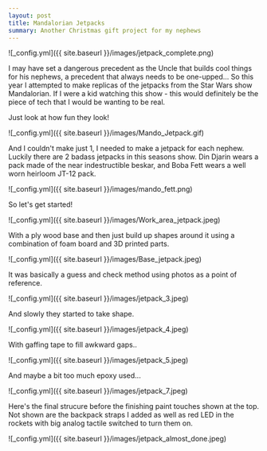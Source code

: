 ```yaml
---
layout: post
title: Mandalorian Jetpacks
summary: Another Christmas gift project for my nephews
---
```


![_config.yml]({{ site.baseurl }}/images/jetpack_complete.png)

I may have set a dangerous precedent as the Uncle that builds cool things for his nephews, a precedent that always needs to be one-upped... So this year I attempted to make replicas of the jetpacks from the Star Wars show Mandalorian. If I were a kid watching this show - this would definitely be the piece of tech that I would be wanting to be real.

Just look at how fun they look!

![_config.yml]({{ site.baseurl }}/images/Mando_Jetpack.gif)

And I couldn't make just 1, I needed to make a jetpack for each nephew. Luckily there are 2 badass jetpacks in this seasons show. Din Djarin wears a pack made of the near indestructible beskar, and Boba Fett wears a well worn heirloom JT-12 pack. 

![_config.yml]({{ site.baseurl }}/images/mando_fett.png)

So let's get started!

![_config.yml]({{ site.baseurl }}/images/Work_area_jetpack.jpeg)

With a ply wood base and then just build up shapes around it using a combination of foam board and 3D printed parts.

![_config.yml]({{ site.baseurl }}/images/Base_jetpack.jpeg)

It was basically a guess and check method using photos as a point of reference.

![_config.yml]({{ site.baseurl }}/images/jetpack_3.jpeg)

And slowly they started to take shape.

![_config.yml]({{ site.baseurl }}/images/jetpack_4.jpeg)

With gaffing tape to fill awkward gaps..

![_config.yml]({{ site.baseurl }}/images/jetpack_5.jpeg)

And maybe a bit too much epoxy used... 

![_config.yml]({{ site.baseurl }}/images/jetpack_7.jpeg)

Here's the final strucure before the finishing paint touches shown at the top. Not shown are the backpack straps I added as well as red LED in the rockets with big analog tactile switched to turn them on. 

![_config.yml]({{ site.baseurl }}/images/jetpack_almost_done.jpeg)
